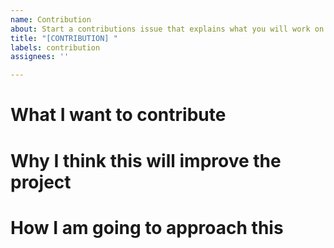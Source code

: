 ```yaml
---
name: Contribution
about: Start a contributions issue that explains what you will work on in your contribution
title: "[CONTRIBUTION] "
labels: contribution
assignees: ''

---
```


# What I want to contribute


# Why I think this will improve the project


# How I am going to approach this
